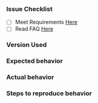 ### Issue Checklist
- [ ] Meet Requirements [Here](https://github.com/Tsume/Maple-Tree#requirements)
- [ ] Read FAQ [Here](https://github.com/Tsume/Maple-Tree#faq)

### Version Used

### Expected behavior

### Actual behavior

### Steps to reproduce behavior